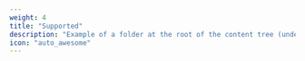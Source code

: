 ```yaml
---
weight: 4
title: "Supported"
description: "Example of a folder at the root of the content tree (under `/docs`)"
icon: "auto_awesome"
---
```


